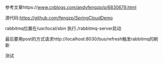 参考文章https://www.cnblogs.com/andyfengzp/p/6830679.html

源代码:https://github.com/fengzp/SpringCloudDemo

rabbitmq位置在/usr/local/sbin 执行./rabbitmq-server启动

最后要用post的方式请求http://localhost:8030/bus/refresh触发rabbitmq的刷新

测试
